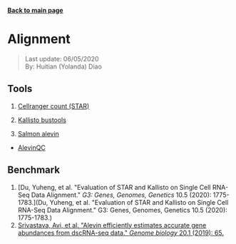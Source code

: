 **[Back to main page](https://yolanda-ht.github.io/BioinformaticsRandomSeed/)**

# Alignment
> Last update: 06/05/2020 <br>
> By: Huitian (Yolanda) Diao

## Tools
1. [Cellranger count (STAR)](https://support.10xgenomics.com/single-cell-gene-expression/software/pipelines/latest/algorithms/overview)

2. [Kallisto bustools](https://www.kallistobus.tools/tutorials)

3. [Salmon alevin](https://combine-lab.github.io/alevin-tutorial/#blog)
- [AlevinQC](https://csoneson.github.io/alevinQC/)

## Benchmark
1. [Du, Yuheng, et al. "Evaluation of STAR and Kallisto on Single Cell RNA-Seq Data Alignment." *G3: Genes, Genomes, Genetics* 10.5 (2020): 1775-1783.](Du, Yuheng, et al. "Evaluation of STAR and Kallisto on Single Cell RNA-Seq Data Alignment." G3: Genes, Genomes, Genetics 10.5 (2020): 1775-1783.)
2. [Srivastava, Avi, et al. "Alevin efficiently estimates accurate gene abundances from dscRNA-seq data." *Genome biology* 20.1 (2019): 65.](https://genomebiology.biomedcentral.com/articles/10.1186/s13059-019-1670-y)
